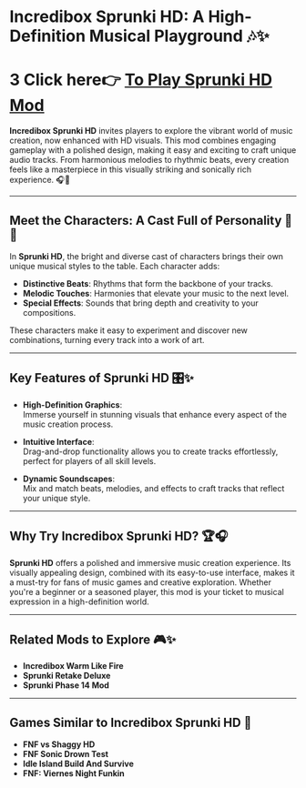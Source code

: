 
# **Incredibox Sprunki HD: A High-Definition Musical Playground** 🎶✨  

# 3 Click here👉   [To Play Sprunki HD Mod](https://www.y9freegames.com/game/sprunk-phase-0-mod/)  

**Incredibox Sprunki HD** invites players to explore the vibrant world of music creation, now enhanced with HD visuals. This mod combines engaging gameplay with a polished design, making it easy and exciting to craft unique audio tracks. From harmonious melodies to rhythmic beats, every creation feels like a masterpiece in this visually striking and sonically rich experience. 🎧🎨  

---

## **Meet the Characters: A Cast Full of Personality** 🌟🎵  

In **Sprunki HD**, the bright and diverse cast of characters brings their own unique musical styles to the table. Each character adds:  

- **Distinctive Beats**: Rhythms that form the backbone of your tracks.  
- **Melodic Touches**: Harmonies that elevate your music to the next level.  
- **Special Effects**: Sounds that bring depth and creativity to your compositions.  

These characters make it easy to experiment and discover new combinations, turning every track into a work of art.  

---

## **Key Features of Sprunki HD** 🎛️✨  

- **High-Definition Graphics**:  
  Immerse yourself in stunning visuals that enhance every aspect of the music creation process.  

- **Intuitive Interface**:  
  Drag-and-drop functionality allows you to create tracks effortlessly, perfect for players of all skill levels.  

- **Dynamic Soundscapes**:  
  Mix and match beats, melodies, and effects to craft tracks that reflect your unique style.  

---

## **Why Try Incredibox Sprunki HD?** 🏆🎧  

**Sprunki HD** offers a polished and immersive music creation experience. Its visually appealing design, combined with its easy-to-use interface, makes it a must-try for fans of music games and creative exploration. Whether you're a beginner or a seasoned player, this mod is your ticket to musical expression in a high-definition world.  

---

## **Related Mods to Explore** 🎮✨  

- **Incredibox Warm Like Fire**  
- **Sprunki Retake Deluxe**  
- **Sprunki Phase 14 Mod**  

---

## **Games Similar to Incredibox Sprunki HD** 🌟  

- **FNF vs Shaggy HD**  
- **FNF Sonic Drown Test**  
- **Idle Island Build And Survive**  
- **FNF: Viernes Night Funkin**  
```
